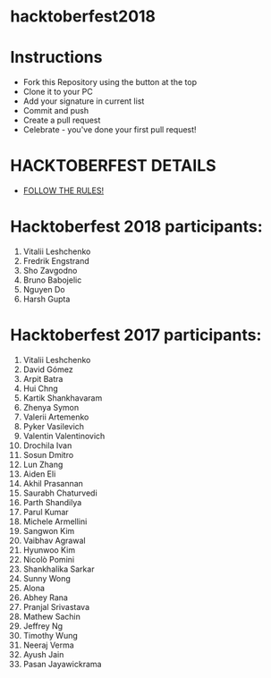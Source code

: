 ﻿# hacktoberfest2018

# Instructions

- Fork this Repository using the button at the top
- Clone it to your PC
- Add your signature in current list
- Commit and push
- Create a pull request
- Celebrate - you've done your first pull request!


# HACKTOBERFEST DETAILS
- [FOLLOW THE RULES!](https://hacktoberfest.digitalocean.com/details)

# Hacktoberfest 2018 participants:
1. Vitalii Leshchenko
2. Fredrik Engstrand
3. Sho Zavgodno
4. Bruno Babojelic
5. Nguyen Do
6.  Harsh Gupta


# Hacktoberfest 2017 participants:
1. Vitalii Leshchenko
2. David Gómez
3. Arpit Batra
4. Hui Chng
5. Kartik Shankhavaram
6. Zhenya Symon
7. Valerii Artemenko
8. Pyker Vasilevich
9. Valentin Valentinovich
10. Drochila Ivan
11. Sosun Dmitro
12. Lun Zhang
13. Aiden Eli
14. Akhil Prasannan
15. Saurabh Chaturvedi
16. Parth Shandilya
17. Parul Kumar
18. Michele Armellini
19. Sangwon Kim
20. Vaibhav Agrawal
21. Hyunwoo Kim
22. Nicolò Pomini
23. Shankhalika Sarkar
24. Sunny Wong
25. Alona 
26. Abhey Rana
27. Pranjal Srivastava
28. Mathew Sachin
29. Jeffrey Ng
30. Timothy Wung
31. Neeraj Verma
32. Ayush Jain
33. Pasan Jayawickrama